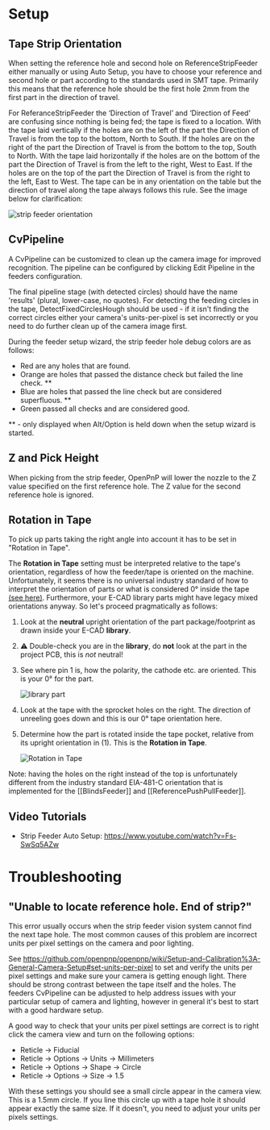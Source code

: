 # Setup

## Tape Strip Orientation

When setting the reference hole and second hole on ReferenceStripFeeder either manually or using Auto Setup, you have to choose your reference and second hole or part according to the standards used in SMT tape. Primarily this means that the reference hole should be the first hole 2mm from the first part in the direction of travel.

For ReferanceStripFeeder the ‘Direction of Travel’ and ‘Direction of Feed’ are confusing since nothing is being fed; the tape is fixed to a location.
 With the tape laid vertically if the holes are on the left of the part the Direction of Travel is from the top to the bottom, North to South. If the holes are on the right of the part the Direction of Travel is from the bottom to the top, South to North. 
 With the tape laid horizontally if the holes are on the bottom of the part the Direction of Travel is from the left to the right, West to East. If the holes are on the top of the part the Direction of Travel is from the right to the left, East to West. 
 The tape can be in any orientation on the table but the direction of travel along the tape always follows this rule. See the image below for clarification:

![strip feeder orientation](https://user-images.githubusercontent.com/3868450/34457250-6b69f62a-edab-11e7-8030-0eeed21a9692.png)

## CvPipeline

A CvPipeline can be customized to clean up the camera image for improved recognition. The pipeline can be configured by clicking Edit Pipeline in the feeders configuration.

The final pipeline stage (with detected circles) should have the name 'results' (plural, lower-case, no quotes). For detecting the feeding circles in the tape, DetectFixedCirclesHough should be used - if it isn't finding the correct circles either your camera's units-per-pixel is set incorrectly or you need to do further clean up of the camera image first.

During the feeder setup wizard, the strip feeder hole debug colors are as follows:

* Red are any holes that are found.
* Orange are holes that passed the distance check but failed the line check. **
* Blue are holes that passed the line check but are considered superfluous. **
* Green passed all checks and are considered good.

** - only displayed when Alt/Option is held down when the setup wizard is started.

## Z and Pick Height

When picking from the strip feeder, OpenPnP will lower the nozzle to the Z value specified on the first reference hole. The Z value for the second reference hole is ignored.

## Rotation in Tape
To pick up parts taking the right angle into account it has to be set in "Rotation in Tape". 

The **Rotation in Tape** setting must be interpreted relative to the tape's orientation, regardless of how the feeder/tape is oriented on the machine. Unfortunately, it seems there is no universal industry standard of how to interpret the orientation of parts or what is considered 0° inside the tape [(see here)](https://groups.google.com/g/openpnp/c/M93Ve67V-Xg/m/EpMJMLkFCAAJ). Furthermore, your E-CAD library parts might have legacy mixed orientations anyway. So let's proceed pragmatically as follows:

1. Look at the **neutral** upright orientation of the part package/footprint as drawn inside your E-CAD **library**.
1. ⚠ Double-check you are in the **library**, do **not** look at the part in the project PCB, this is _not_ neutral!  
1. See where pin 1 is, how the polarity, the cathode etc. are oriented. This is your 0° for the part. 

   ![library part](https://user-images.githubusercontent.com/9963310/173001959-d0b8e036-c73d-4e39-99ec-589f6b16d32c.png)

1. Look at the tape with the sprocket holes on the right. The direction of unreeling goes down and this is our 0° tape orientation here. 
1. Determine how the part is rotated inside the tape pocket, relative from its upright orientation in (1). This is the **Rotation in Tape**.

   ![Rotation in Tape](https://user-images.githubusercontent.com/9963310/173004064-d4e721b5-c6a9-41fb-aeca-7e1d01de090f.png)

Note: having the holes on the right instead of the top is unfortunately different from the industry standard EIA-481-C orientation that is implemented for the [[BlindsFeeder]] and [[ReferencePushPullFeeder]].


## Video Tutorials

* Strip Feeder Auto Setup: https://www.youtube.com/watch?v=Fs-SwSq5AZw

# Troubleshooting

## "Unable to locate reference hole. End of strip?" 

This error usually occurs when the strip feeder vision system cannot find the next tape hole. The most common causes of this problem are incorrect units per pixel settings on the camera and poor lighting.

See https://github.com/openpnp/openpnp/wiki/Setup-and-Calibration%3A-General-Camera-Setup#set-units-per-pixel to set and verify the units per pixel settings and make sure your camera is getting enough light. There should be strong contrast between the tape itself and the holes. The feeders CvPipeline can be adjusted to help address issues with your particular setup of camera and lighting, however in general it's best to start with a good hardware setup.

A good way to check that your units per pixel settings are correct is to right click the camera view and turn on the following options:
* Reticle -> Fiducial
* Reticle -> Options -> Units -> Millimeters
* Reticle -> Options -> Shape -> Circle
* Reticle -> Options -> Size -> 1.5

With these settings you should see a small circle appear in the camera view. This is a 1.5mm circle. If you line this circle up with a tape hole it should appear exactly the same size. If it doesn't, you need to adjust your units per pixels settings.